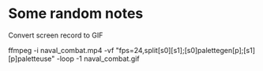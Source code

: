 Some random notes
===

Convert screen record to GIF

ffmpeg -i naval_combat.mp4 -vf "fps=24,split[s0][s1];[s0]palettegen[p];[s1][p]paletteuse" -loop -1 naval_combat.gif
